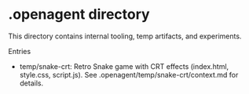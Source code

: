 # .openagent directory

This directory contains internal tooling, temp artifacts, and experiments.

Entries
- temp/snake-crt: Retro Snake game with CRT effects (index.html, style.css, script.js). See .openagent/temp/snake-crt/context.md for details.
